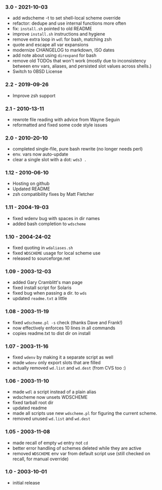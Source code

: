 ### 3.0 - 2021-10-03
* add wdscheme -t to set shell-local scheme override
* refactor: dedupe and use internal functions more often
* fix: `install.sh` pointed to old README
* improve `install.sh` instructions and hygiene
* remove extra loop in `wdl` for bash, matching zsh
* quote and escape all var expansions
* modernize CHANGELOG to markdown, ISO dates
* add note about using `direxpand` for bash
* remove old TODOs that won't work (mostly due to inconsistency
   between env vars, aliases, and persisted slot values across shells.)
* Switch to 0BSD License

### 2.2 - 2019-09-26
* Improve zsh support

### 2.1 - 2010-13-11
* rewrote file reading with advice from Wayne Seguin
* reformatted and fixed some code style issues

### 2.0 - 2010-20-10
* completed single-file, pure bash rewrite (no longer needs perl)
* env. vars now auto-update
* clear a single slot with a dot: `wds3 .`

### 1.12 - 2010-06-10
* Hosting on github
* Updated README
* zsh compatibility fixes by Matt Fletcher

### 1.11 - 2004-19-03
* fixed wdenv bug with spaces in dir names
* added bash completion to `wdscheme`

### 1.10 - 2004-24-02
* fixed quoting in `wdaliases.sh`
* fixed `WDSCHEME` usage for local scheme use
* released to sourceforge.net

### 1.09 - 2003-12-03
* added Gary Cramblitt's man page
* fixed install script for Solaris
* fixed bug when passing a dir. to `wds`
* updated `readme.txt` a little

### 1.08 - 2003-11-19
* fixed `wdscheme.pl -s` check (thanks Dave and Frank!)
* now effectively enforces 10 lines in all commands
* copies readme.txt to dist dir on install

### 1.07 - 2003-11-16
* fixed `wdenv` by making it a separate script as well
* made `wdenv` only export slots that are filled
* actually removed `wd.list` and `wd.dest` (from CVS too :)

### 1.06 - 2003-11-10
* made `wdl` a script instead of a plain alias
* wdscheme now unsets WDSCHEME
* fixed tarball root dir
* updated readme
* made all scripts use new `wdscheme.pl` for figuring the current scheme.
* removed unused `wd.list` and `wd.dest`

### 1.05 - 2003-11-08
* made recall of empty `wd` entry not `cd`
* better error handling of schemes deleted while they are active
* removed `WDSCHEME` env var from default script use (still checked
   on recall, for manual override)

### 1.0 - 2003-10-01
* initial release
